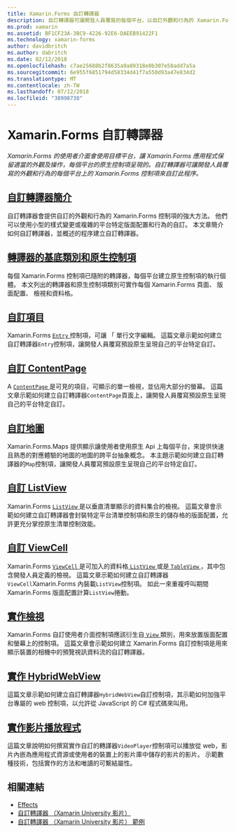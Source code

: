 ```yaml
---
title: Xamarin.Forms 自訂轉譯器
description: 自訂轉譯器可讓開發人員覆寫的每個平台，以自訂外觀和行為的 Xamarin.Forms 控制項中的原生控制項呈現。
ms.prod: xamarin
ms.assetid: BF1CF23A-3BC9-4226-92E6-DAEEB91422F1
ms.technology: xamarin-forms
author: davidbritch
ms.author: dabritch
ms.date: 02/12/2018
ms.openlocfilehash: c7ae25688b2f8635a9a89318e0b307e58add7a5a
ms.sourcegitcommit: 6e955f6851794d58334d41f7a550d93a47e834d2
ms.translationtype: MT
ms.contentlocale: zh-TW
ms.lasthandoff: 07/12/2018
ms.locfileid: "38998738"
---
```

# <a name="xamarinforms-custom-renderers"></a>Xamarin.Forms 自訂轉譯器

_Xamarin.Forms 的使用者介面會使用目標平台，讓 Xamarin.Forms 應用程式保留適當的外觀及操作，每個平台的原生控制項呈現的。自訂轉譯器可讓開發人員覆寫的外觀和行為的每個平台上的 Xamarin.Forms 控制項來自訂此程序。_

## <a name="introduction-to-custom-renderersintroductionmd"></a>[自訂轉譯器簡介](introduction.md)

自訂轉譯器會提供自訂的外觀和行為的 Xamarin.Forms 控制項的強大方法。 他們可以使用小型的樣式變更或複雜的平台特定版面配置和行為的自訂。 本文章簡介如何自訂轉譯器，並概述的程序建立自訂轉譯器。

## <a name="renderer-base-classes-and-native-controlsrenderersmd"></a>[轉譯器的基底類別和原生控制項](renderers.md)

每個 Xamarin.Forms 控制項已隨附的轉譯器，每個平台建立原生控制項的執行個體。 本文列出的轉譯器和原生控制項類別可實作每個 Xamarin.Forms 頁面、 版面配置、 檢視和資料格。

## <a name="customizing-an-entryentrymd"></a>[自訂項目](entry.md)

Xamarin.Forms [ `Entry` ](xref:Xamarin.Forms.Entry)控制項，可讓 「 單行文字編輯。 這篇文章示範如何建立自訂轉譯器`Entry`控制項，讓開發人員覆寫預設原生呈現自己的平台特定自訂。

## <a name="customizing-a-contentpagecontentpagemd"></a>[自訂 ContentPage](contentpage.md)

A [ `ContentPage` ](xref:Xamarin.Forms.ContentPage)是可見的項目，可顯示的單一檢視，並佔用大部分的螢幕。 這篇文章示範如何建立自訂轉譯器`ContentPage`頁面上，讓開發人員覆寫預設原生呈現自己的平台特定自訂。

## <a name="customizing-a-mapmapindexmd"></a>[自訂地圖](map/index.md)

Xamarin.Forms.Maps 提供顯示讓使用者使用原生 Api 上每個平台，來提供快速且熟悉的對應體驗的地圖的地圖的跨平台抽象概念。 本主題示範如何建立自訂轉譯器的`Map`控制項，讓開發人員覆寫預設原生呈現自己的平台特定自訂。

## <a name="customizing-a-listviewlistviewmd"></a>[自訂 ListView](listview.md)

Xamarin.Forms [ `ListView` ](xref:Xamarin.Forms.ListView)是以垂直清單顯示的資料集合的檢視。 這篇文章會示範如何建立自訂轉譯器會封裝特定平台清單控制項和原生的儲存格的版面配置，允許更充分掌控原生清單控制效能。

## <a name="customizing-a-viewcellviewcellmd"></a>[自訂 ViewCell](viewcell.md)

Xamarin.Forms [ `ViewCell` ](xref:Xamarin.Forms.ViewCell)是可加入的資料格[ `ListView` ](xref:Xamarin.Forms.ListView)或是[ `TableView` ](xref:Xamarin.Forms.TableView)，其中包含開發人員定義的檢視。 這篇文章示範如何建立自訂轉譯器`ViewCell`Xamarin.Forms 內裝載`ListView`控制項。 如此一來重複呼叫期間 Xamarin.Forms 版面配置計算`ListView`捲動。

## <a name="implementing-a-viewviewmd"></a>[實作檢視](view.md)

Xamarin.Forms 自訂使用者介面控制項應該衍生自[ `View` ](xref:Xamarin.Forms.View)類別，用來放置版面配置和螢幕上的控制項。 這篇文章會示範如何建立 Xamarin.Forms 自訂控制項是用來顯示裝置的相機中的預覽視訊資料流的自訂轉譯器。

## <a name="implementing-a-hybridwebviewhybridwebviewmd"></a>[實作 HybridWebView](hybridwebview.md)

這篇文章示範如何建立自訂轉譯器`HybridWebView`自訂控制項，其示範如何加強平台專屬的 web 控制項，以允許從 JavaScript 的 C# 程式碼來叫用。

## <a name="implementing-a-video-playervideo-playerindexmd"></a>[實作影片播放程式](video-player/index.md)

這篇文章說明如何撰寫實作自訂的轉譯器`VideoPlayer`控制項可以播放從 web，影片內嵌為應用程式資源或使用者的裝置上的影片庫中儲存的影片的影片。 示範數種技術，包括實作的方法和唯讀的可繫結屬性。


## <a name="related-links"></a>相關連結

- [Effects](~/xamarin-forms/app-fundamentals/effects/index.md)
- [自訂轉譯器 （Xamarin University 影片）](https://developer.xamarin.com/videos/cross-platform/xamarinforms-custom-renderers/)
- [自訂轉譯器 （Xamarin University 影片） 範例](http://bit.ly/xf-customrenderer)
